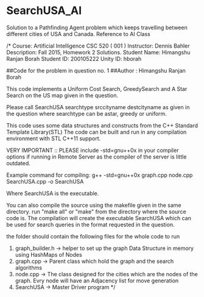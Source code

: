 # SearchUSA_AI
Solution to a Pathfinding Agent problem which keeps travelling between different cities of USA and Canada. Reference to AI Class


/*
Course: Artificial Intelligence CSC 520 ( 001 )
Instructor: Dennis Bahler
Description: Fall 2015, Homework 2 Solutions.
Student Name: Himangshu Ranjan Borah
Student ID: 200105222
Unity ID: hborah

##Code for the problem in question no. 1
##Author : Himangshu Ranjan Borah

This code implements a Uniform Cost Search, GreedySearch and A Star Search on the US map given in the question.

Please call SearchUSA searchtype srccityname destcityname as given in the question where searchtype can be astar, greedy or uniform.

This code uses some data structures and constructs from the C++ Standard Template Library(STL)
The code can be built and run in any compilation environment with STL C++11 support.


VERY IMPORTANT :: PLEASE include -std=gnu++0x in your compiler options if running in Remote Server as the 
compiler of the server is little outdated.

Example command for compiling:
g++ -std=gnu++0x graph.cpp node.cpp SearchUSA.cpp -o SearchUSA

Where SearchUSA is the executable. 

You can also compile the source using the makefile given in the same directory. run "make all" or "make" from the directory where the source code is. The compilation will create the executable SearchUSA which can be used for search queries in the format requested in the question.

the folder should contain the following files for the whole code to run

1. graph_builder.h -> helper to set up the graph Data Structure in memory using HashMaps of Nodes
2. graph.cpp -> Parent class which hold the graph and the search algorithms
3. node.cpp -> The class designed for the cities which are the nodes of the graph. Evry node will have an Adjacency list for move generation
4. SearchUSA -> Master Driver program 
*/
